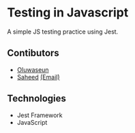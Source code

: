 # Testing in Javascript
A simple JS testing practice using Jest.

## Contibutors
- [Oluwaseun](https://github.com/bellom)
- [Saheed](https://github.com/suretrust) [(Email)](mailto:saholadele@gmail.com)


## Technologies

- Jest Framework
- JavaScript
